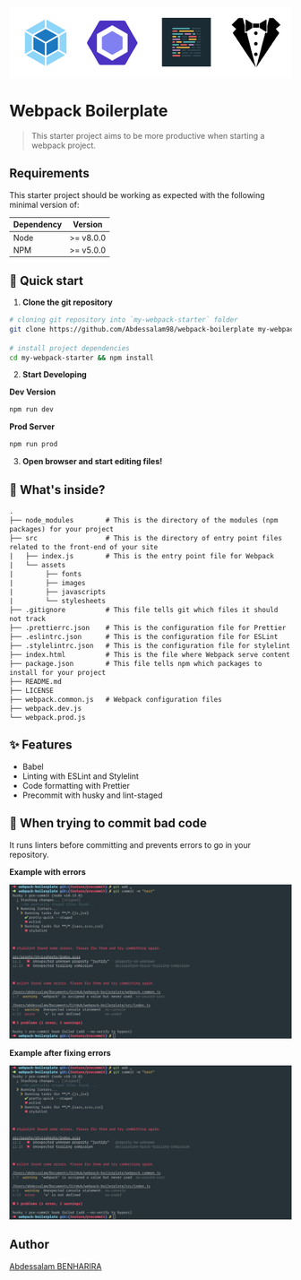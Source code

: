 ![webpack-boilerplate](./ressources/webpack-boilerplate.png)

# Webpack Boilerplate

> This starter project aims to be more productive when starting a webpack project.

## Requirements

This starter project should be working as expected with the following minimal version of:

| Dependency |  Version  |
| ---------- | :-------: |
| Node       | >= v8.0.0 |
| NPM        | >= v5.0.0 |

## 🚀 Quick start

1.  **Clone the git repository**

```bash
# cloning git repository into `my-webpack-starter` folder
git clone https://github.com/Abdessalam98/webpack-boilerplate my-webpack-starter

# install project dependencies
cd my-webpack-starter && npm install
```

2.  **Start Developing**

**Dev Version**

```bash
npm run dev
```

**Prod Server**

```bash
npm run prod
```

3.  **Open browser and start editing files!**

## 🧐 What's inside?

```
.
├── node_modules        # This is the directory of the modules (npm packages) for your project
├── src                 # This is the directory of entry point files related to the front-end of your site
|   ├── index.js        # This is the entry point file for Webpack
|   └── assets
|        ├── fonts
|        ├── images
|        ├── javascripts
|        └── stylesheets
├── .gitignore          # This file tells git which files it should not track
├── .prettierrc.json    # This is the configuration file for Prettier
├── .eslintrc.json      # This is the configuration file for ESLint
├── .stylelintrc.json   # This is the configuration file for stylelint
├── index.html          # This is the file where Webpack serve content
├── package.json        # This file tells npm which packages to install for your project
├── README.md
├── LICENSE
├── webpack.common.js   # Webpack configuration files
├── webpack.dev.js
└── webpack.prod.js
```

## ✨ Features

-   Babel
-   Linting with ESLint and Stylelint
-   Code formatting with Prettier
-   Precommit with husky and lint-staged

## 💩 When trying to commit bad code

It runs linters before committing and prevents errors to go in your repository.

**Example with errors**

![preview-precommit-errors](./ressources/preview-precommit.png)

**Example after fixing errors**

![preview-precommit-errors-resolved](./ressources/preview-precommit.png)

## Author

[Abdessalam BENHARIRA](https://abdessalam-benharira.me)
